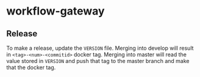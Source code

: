 # workflow-gateway

## Release
To make a release, update the `VERSION` file. Merging into develop will result in `<tag>-<num>-<commitid>` docker tag. Merging into master will read the value stored in `VERSION` and push that tag to the master branch and make that the docker tag.


